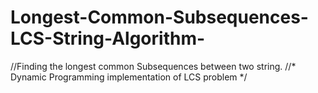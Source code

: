 # Longest-Common-Subsequences-LCS-String-Algorithm-
//Finding the longest common Subsequences between two string.
//* Dynamic Programming implementation of LCS problem */




